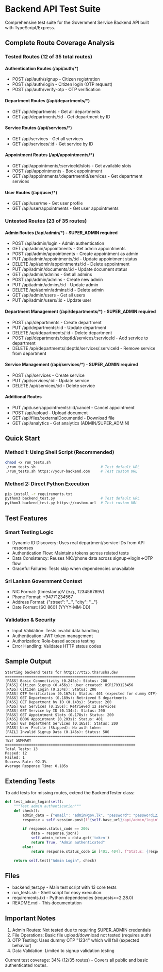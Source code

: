 # Backend API Test Suite

Comprehensive test suite for the Government Service Backend API built with TypeScript/Express.

## Complete Route Coverage Analysis

### Tested Routes (12 of 35 total routes)

#### Authentication Routes (/api/auth/*)
- POST /api/auth/signup - Citizen registration
- POST /api/auth/login - Citizen login (OTP request) 
- POST /api/auth/verify-otp - OTP verification

#### Department Routes (/api/departments/*)
- GET /api/departments - Get all departments
- GET /api/departments/:id - Get department by ID

#### Service Routes (/api/services/*)
- GET /api/services - Get all services
- GET /api/services/:id - Get service by ID

#### Appointment Routes (/api/appointments/*)
- GET /api/appointments/:serviceId/slots - Get available slots
- POST /api/appointments - Book appointment
- GET /api/appointments/:departmentId/services - Get department services

#### User Routes (/api/user/*)
- GET /api/user/me - Get user profile
- GET /api/user/appointments - Get user appointments

### Untested Routes (23 of 35 routes)

#### Admin Routes (/api/admin/*) - SUPER_ADMIN required
- POST /api/admin/login - Admin authentication
- GET /api/admin/appointments - Get admin appointments
- POST /api/admin/appointments - Create appointment as admin
- PUT /api/admin/appointments/:id - Update appointment status
- DELETE /api/admin/appointments/:id - Delete appointment
- PUT /api/admin/documents/:id - Update document status
- GET /api/admin/admins - Get all admins
- POST /api/admin/admins - Create new admin
- PUT /api/admin/admins/:id - Update admin
- DELETE /api/admin/admins/:id - Delete admin
- GET /api/admin/users - Get all users  
- PUT /api/admin/users/:id - Update user

#### Department Management (/api/departments/*) - SUPER_ADMIN required
- POST /api/departments - Create department
- PUT /api/departments/:id - Update department
- DELETE /api/departments/:id - Delete department
- POST /api/departments/:deptId/services/:serviceId - Add service to department
- DELETE /api/departments/:deptId/services/:serviceId - Remove service from department

#### Service Management (/api/services/*) - SUPER_ADMIN required
- POST /api/services - Create service
- PUT /api/services/:id - Update service
- DELETE /api/services/:id - Delete service

#### Additional Routes
- PUT /api/user/appointments/:id/cancel - Cancel appointment
- POST /api/upload - Upload document
- GET /api/files/:externalDocumentId - Download file
- GET /api/analytics - Get analytics (ADMIN/SUPER_ADMIN)

## Quick Start

### Method 1: Using Shell Script (Recommended)
```bash
chmod +x run_tests.sh
./run_tests.sh                              # Test default URL
./run_tests.sh https://your-backend.com     # Test custom URL
```

### Method 2: Direct Python Execution
```bash
pip install -r requirements.txt
python3 backend_test.py                     # Test default URL
python3 backend_test.py https://custom-url  # Test custom URL
```

## Test Features

### Smart Testing Logic
- Dynamic ID Discovery: Uses real department/service IDs from API responses
- Authentication Flow: Maintains tokens across related tests
- Data Consistency: Reuses NIC/phone data across signup→login→OTP flow
- Graceful Failures: Tests skip when dependencies unavailable

### Sri Lankan Government Context
- NIC Format: {timestamp}V (e.g., 123456789V)
- Phone Format: +94771234567 
- Address Format: {"street": "...", "city": "..."}
- Date Format: ISO 8601 (YYYY-MM-DD)

### Validation & Security
- Input Validation: Tests invalid data handling
- Authentication: JWT token management
- Authorization: Role-based access testing
- Error Handling: Validates HTTP status codes

## Sample Output

```
Starting backend tests for https://tt25.tharusha.dev
============================================================
[PASS] Basic Connectivity (0.245s): Status: 200
[PASS] Citizen Signup (0.456s): User created: USR1703123456
[PASS] Citizen Login (0.234s): Status: 200
[PASS] OTP Verification (0.167s): Status: 401 (expected for dummy OTP)
[PASS] GET Departments (0.189s): Retrieved 5 departments
[PASS] GET Department by ID (0.143s): Status: 200
[PASS] GET Services (0.156s): Retrieved 12 services
[PASS] GET Service by ID (0.134s): Status: 200
[PASS] GET Appointment Slots (0.178s): Status: 200
[PASS] BOOK Appointment (0.203s): Status: 401
[PASS] GET Department Services (0.165s): Status: 200
[PASS] User Profile (Skipped): No auth token
[FAIL] Invalid Signup Data (0.145s): Status: 500
============================================================
TEST SUMMARY
============================================================
Total Tests: 13
Passed: 12
Failed: 1
Success Rate: 92.3%
Average Response Time: 0.185s
```

## Extending Tests

To add tests for missing routes, extend the BackendTester class:

```python
def test_admin_login(self):
    """Test admin authentication"""
    def check():
        admin_data = {"email": "admin@gov.lk", "password": "password123"}
        response = self.session.post(f"{self.base_url}/api/admin/login", json=admin_data)
        
        if response.status_code == 200:
            data = response.json()
            self.admin_token = data.get('token')
            return True, "Admin authenticated"
        else:
            return response.status_code in [401, 404], f"Status: {response.status_code}"
    
    return self.test("Admin Login", check)
```

## Files

- backend_test.py - Main test script with 13 core tests
- run_tests.sh - Shell script for easy execution  
- requirements.txt - Python dependencies (requests>=2.28.0)
- README.md - This documentation

## Important Notes

1. Admin Routes: Not tested due to requiring SUPER_ADMIN credentials
2. File Operations: Basic file upload/download not tested (requires auth)
3. OTP Testing: Uses dummy OTP "1234" which will fail (expected behavior)
4. Data Validation: Limited to signup validation testing

Current test coverage: 34% (12/35 routes) - Covers all public and basic authenticated routes.